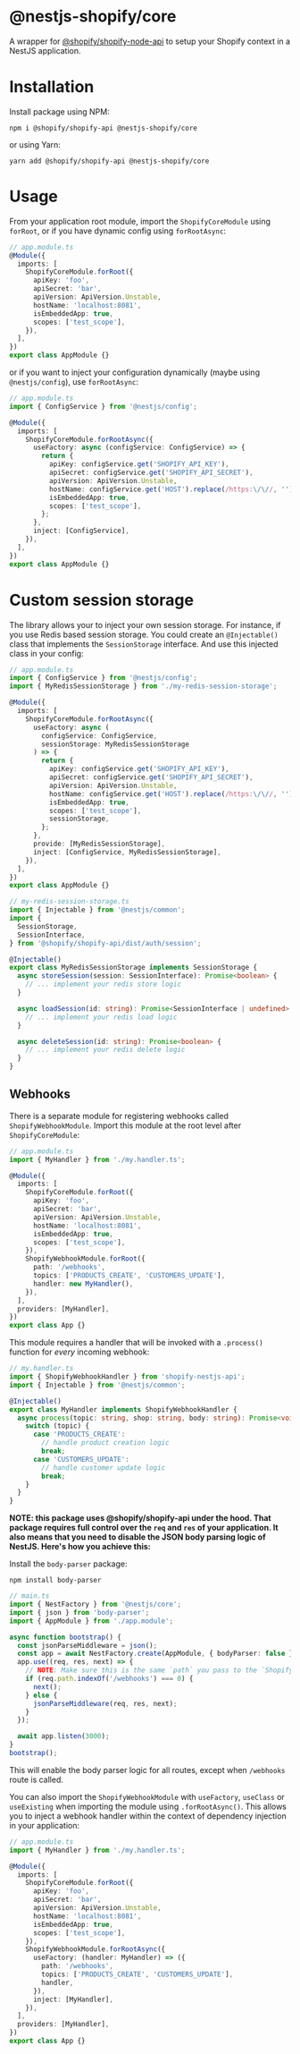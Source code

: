 # @nestjs-shopify/core

A wrapper for [@shopify/shopify-node-api](https://github.com/Shopify/shopify-node-api) to setup your Shopify context in a NestJS application.

# Installation

Install package using NPM:

```
npm i @shopify/shopify-api @nestjs-shopify/core
```

or using Yarn:

```
yarn add @shopify/shopify-api @nestjs-shopify/core
```

# Usage

From your application root module, import the `ShopifyCoreModule` using `forRoot`, or if you have dynamic config using `forRootAsync`:

```ts
// app.module.ts
@Module({
  imports: [
    ShopifyCoreModule.forRoot({
      apiKey: 'foo',
      apiSecret: 'bar',
      apiVersion: ApiVersion.Unstable,
      hostName: 'localhost:8081',
      isEmbeddedApp: true,
      scopes: ['test_scope'],
    }),
  ],
})
export class AppModule {}
```

or if you want to inject your configuration dynamically (maybe using `@nestjs/config`), use `forRootAsync`:

```ts
// app.module.ts
import { ConfigService } from '@nestjs/config';

@Module({
  imports: [
    ShopifyCoreModule.forRootAsync({
      useFactory: async (configService: ConfigService) => {
        return {
          apiKey: configService.get('SHOPIFY_API_KEY'),
          apiSecret: configService.get('SHOPIFY_API_SECRET'),
          apiVersion: ApiVersion.Unstable,
          hostName: configService.get('HOST').replace(/https:\/\//, ''),
          isEmbeddedApp: true,
          scopes: ['test_scope'],
        };
      },
      inject: [ConfigService],
    }),
  ],
})
export class AppModule {}
```

# Custom session storage

The library allows your to inject your own session storage. For instance, if you use Redis based session storage. You could create an `@Injectable()` class that implements the `SessionStorage` interface. And use this injected class in your config:

```ts
// app.module.ts
import { ConfigService } from '@nestjs/config';
import { MyRedisSessionStorage } from './my-redis-session-storage';

@Module({
  imports: [
    ShopifyCoreModule.forRootAsync({
      useFactory: async (
        configService: ConfigService,
        sessionStorage: MyRedisSessionStorage
      ) => {
        return {
          apiKey: configService.get('SHOPIFY_API_KEY'),
          apiSecret: configService.get('SHOPIFY_API_SECRET'),
          apiVersion: ApiVersion.Unstable,
          hostName: configService.get('HOST').replace(/https:\/\//, ''),
          isEmbeddedApp: true,
          scopes: ['test_scope'],
          sessionStorage,
        };
      },
      provide: [MyRedisSessionStorage],
      inject: [ConfigService, MyRedisSessionStorage],
    }),
  ],
})
export class AppModule {}
```

```ts
// my-redis-session-storage.ts
import { Injectable } from '@nestjs/common';
import {
  SessionStorage,
  SessionInterface,
} from '@shopify/shopify-api/dist/auth/session';

@Injectable()
export class MyRedisSessionStorage implements SessionStorage {
  async storeSession(session: SessionInterface): Promise<boolean> {
    // ... implement your redis store logic
  }

  async loadSession(id: string): Promise<SessionInterface | undefined> {
    // ... implement your redis load logic
  }

  async deleteSession(id: string): Promise<boolean> {
    // ... implement your redis delete logic
  }
}
```

## Webhooks

There is a separate module for registering webhooks called `ShopifyWebhookModule`. Import this module at the root level after `ShopifyCoreModule`:

```ts
// app.module.ts
import { MyHandler } from './my.handler.ts';

@Module({
  imports: [
    ShopifyCoreModule.forRoot({
      apiKey: 'foo',
      apiSecret: 'bar',
      apiVersion: ApiVersion.Unstable,
      hostName: 'localhost:8081',
      isEmbeddedApp: true,
      scopes: ['test_scope'],
    }),
    ShopifyWebhookModule.forRoot({
      path: '/webhooks',
      topics: ['PRODUCTS_CREATE', 'CUSTOMERS_UPDATE'],
      handler: new MyHandler(),
    }),
  ],
  providers: [MyHandler],
})
export class App {}
```

This module requires a handler that will be invoked with a `.process()` function for _every_ incoming webhook:

```ts
// my.handler.ts
import { ShopifyWebhookHandler } from 'shopify-nestjs-api';
import { Injectable } from '@nestjs/common';

@Injectable()
export class MyHandler implements ShopifyWebhookHandler {
  async process(topic: string, shop: string, body: string): Promise<void> {
    switch (topic) {
      case 'PRODUCTS_CREATE':
        // handle product creation logic
        break;
      case 'CUSTOMERS_UPDATE':
        // handle customer update logic
        break;
    }
  }
}
```

**NOTE: this package uses @shopify/shopify-api under the hood. That package requires full control over the `req` and `res` of your application. It also means that you need to disable the JSON body parsing logic of NestJS. Here's how you achieve this:**

Install the `body-parser` package:

```
npm install body-parser
```

```ts
// main.ts
import { NestFactory } from '@nestjs/core';
import { json } from 'body-parser';
import { AppModule } from './app.module';

async function bootstrap() {
  const jsonParseMiddleware = json();
  const app = await NestFactory.create(AppModule, { bodyParser: false });
  app.use((req, res, next) => {
    // NOTE: Make sure this is the same `path` you pass to the `ShopifyWebhookModule`.
    if (req.path.indexOf('/webhooks') === 0) {
      next();
    } else {
      jsonParseMiddleware(req, res, next);
    }
  });

  await app.listen(3000);
}
bootstrap();
```

This will enable the body parser logic for all routes, except when `/webhooks` route is called.

You can also import the `ShopifyWebhookModule` with `useFactory`, `useClass` or `useExisting` when importing the module using `.forRootAsync()`. This allows you to inject a webhook handler within the context of dependency injection in your application:

```ts
// app.module.ts
import { MyHandler } from './my.handler.ts';

@Module({
  imports: [
    ShopifyCoreModule.forRoot({
      apiKey: 'foo',
      apiSecret: 'bar',
      apiVersion: ApiVersion.Unstable,
      hostName: 'localhost:8081',
      isEmbeddedApp: true,
      scopes: ['test_scope'],
    }),
    ShopifyWebhookModule.forRootAsync({
      useFactory: (handler: MyHandler) => ({
        path: '/webhooks',
        topics: ['PRODUCTS_CREATE', 'CUSTOMERS_UPDATE'],
        handler,
      }),
      inject: [MyHandler],
    }),
  ],
  providers: [MyHandler],
})
export class App {}
```
